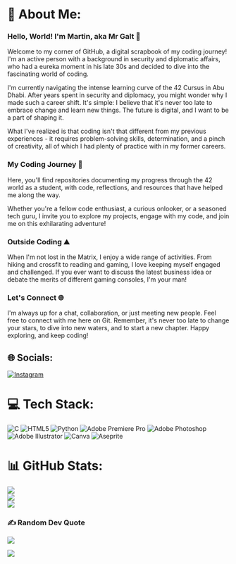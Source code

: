 # 💫 About Me:
### Hello, World! I'm Martin, aka Mr Galt 👋
Welcome to my corner of GitHub, a digital scrapbook of my coding journey! I'm an active person with a background in security and diplomatic affairs, who had a eureka moment in his late 30s and decided to dive into the fascinating world of coding.

I'm currently navigating the intense learning curve of the 42 Cursus in Abu Dhabi. After years spent in security and diplomacy, you might wonder why I made such a career shift. It's simple: I believe that it's never too late to embrace change and learn new things. The future is digital, and I want to be a part of shaping it.

What I've realized is that coding isn't that different from my previous experiences - it requires problem-solving skills, determination, and a pinch of creativity, all of which I had plenty of practice with in my former careers.

### My Coding Journey 🚀
Here, you'll find repositories documenting my progress through the 42 world as a student, with code, reflections, and resources that have helped me along the way.

Whether you're a fellow code enthusiast, a curious onlooker, or a seasoned tech guru, I invite you to explore my projects, engage with my code, and join me on this exhilarating adventure!

### Outside Coding ⛰️
When I'm not lost in the Matrix, I enjoy a wide range of activities. From hiking and crossfit to reading and gaming, I love keeping myself engaged and challenged. If you ever want to discuss the latest business idea or debate the merits of different gaming consoles, I'm your man!<br>

### Let's Connect 🌐
I'm always up for a chat, collaboration, or just meeting new people. Feel free to connect with me here on Git.
Remember, it's never too late to change your stars, to dive into new waters, and to start a new chapter. Happy exploring, and keep coding!


## 🌐 Socials:
[![Instagram](https://img.shields.io/badge/Instagram-%23E4405F.svg?logo=Instagram&logoColor=white)](https://instagram.com/_mrgalt_) 

# 💻 Tech Stack:
![C](https://img.shields.io/badge/c-%2300599C.svg?style=for-the-badge&logo=c&logoColor=white) ![HTML5](https://img.shields.io/badge/html5-%23E34F26.svg?style=for-the-badge&logo=html5&logoColor=white) ![Python](https://img.shields.io/badge/python-3670A0?style=for-the-badge&logo=python&logoColor=ffdd54) ![Adobe Premiere Pro](https://img.shields.io/badge/Adobe%20Premiere%20Pro-9999FF.svg?style=for-the-badge&logo=Adobe%20Premiere%20Pro&logoColor=white) ![Adobe Photoshop](https://img.shields.io/badge/adobephotoshop-%2331A8FF.svg?style=for-the-badge&logo=adobephotoshop&logoColor=white) ![Adobe Illustrator](https://img.shields.io/badge/adobeillustrator-%23FF9A00.svg?style=for-the-badge&logo=adobeillustrator&logoColor=white) ![Canva](https://img.shields.io/badge/Canva-%2300C4CC.svg?style=for-the-badge&logo=Canva&logoColor=white) ![Aseprite](https://img.shields.io/badge/Aseprite-FFFFFF?style=for-the-badge&logo=Aseprite&logoColor=#7D929E)
# 📊 GitHub Stats:
![](https://github-readme-stats.vercel.app/api?username=Mr-Galt&theme=dark&hide_border=false&include_all_commits=false&count_private=false)<br/>
![](https://github-readme-streak-stats.herokuapp.com/?user=Mr-Galt&theme=dark&hide_border=false)<br/>
![](https://github-readme-stats.vercel.app/api/top-langs/?username=Mr-Galt&theme=dark&hide_border=false&include_all_commits=false&count_private=false&layout=compact)

### ✍️ Random Dev Quote
![](https://quotes-github-readme.vercel.app/api?type=horizontal&theme=radical)

[![](https://visitcount.itsvg.in/api?id=Mr-Galt&icon=0&color=7)](https://visitcount.itsvg.in)

<!-- Proudly created with GPRM ( https://gprm.itsvg.in ) -->
